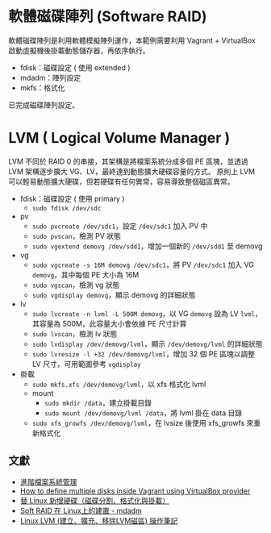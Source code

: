 # 軟體磁碟陣列 (Software RAID)

軟體磁碟陣列是利用軟體模擬陣列運作，本範例需要利用 Vagrant + VirtualBox 啟動虛擬機後掛載動態儲存器，再依序執行。

+ fdisk：磁碟設定 ( 使用 extended )
+ mdadm：陣列設定
+ mkfs：格式化

已完成磁碟陣列設定。

# LVM ( Logical Volume Manager )

LVM 不同於 RAID 0 的串接，其架構是將檔案系統分成多個 PE 區塊，並透過 LVM 架構逐步擴大 VG、LV，最終達到動態擴大硬碟容量的方式。
原則上 LVM 可以輕易動態擴大硬碟，但若硬碟有任何異常，容易導致整個磁區異常。

+ fdisk：磁碟設定 ( 使用 primary )
    - ```sudo fdisk /dev/sdc```
+ pv
    - ```sudo pvcreate /dev/sdc1```，設定 ```/dev/sdc1``` 加入 PV 中
    - ```sudo pvscan```，檢測 PV 狀態
    - ```sudo vgextend demovg /dev/sdd1```，增加一個新的 ```/dev/sdd1``` 至 demovg
+ vg
    - ```sudo vgcreate -s 16M demovg /dev/sdc1```，將 PV ```/dev/sdc1``` 加入 VG ```demovg```，其中每個  PE 大小為 16M
    - ```sudo vgscan```，檢測 vg 狀態
    - ```sudo vgdisplay demovg```，顯示 demovg 的詳細狀態
+ lv
    - ```sudo lvcreate -n lvml -L 500M demovg```，以 VG ```demovg``` 設為 LV ```lvml```，其容量為 500M，此容量大小會依據 PE 尺寸計算
    - ```sudo lvscan```，檢測 lv 狀態
    - ```sudo lvdisplay /dev/demovg/lvml```，顯示 ```/dev/demovg/lvml``` 的詳細狀態
    - ```sudo lvresize -l +32 /dev/demovg/lvml```，增加 32 個 PE 區塊以調整 LV 尺寸，可用範圍參考 ```vgdisplay```
+ 掛載
    - ```sudo mkfs.xfs /dev/demovg/lvml```，以 xfs 格式化 lvml
    - mount
        + ```sudo mkdir /data```，建立掛載目錄
        + ```sudo mount /dev/demovg/lvml /data```，將 lvml 掛在 data 目錄
    - ```sudo xfs_growfs /dev/demovg/lvml```，在 lvsize 後使用 xfs_growfs 來重新格式化
## 文獻

+ [進階檔案系統管理](https://linux.vbird.org/linux_basic_train/centos8/unit14.php)
+ [How to define multiple disks inside Vagrant using VirtualBox provider](https://sleeplessbeastie.eu/2021/05/10/how-to-define-multiple-disks-inside-vagrant-using-virtualbox-provider/)
+ [替 Linux 新增硬碟（磁碟分割、格式化與掛載）](https://blog.gtwang.org/linux/linux-add-format-mount-harddisk/)
+ [Soft RAID 在 Linux上的建置 - mdadm](https://hackmd.io/@cwhu/SkpHEAy9u)
+ [Linux LVM (建立、擴充、移除LVM磁區) 操作筆記](https://sc8log.blogspot.com/2017/03/linux-lvm-lvm.html)
